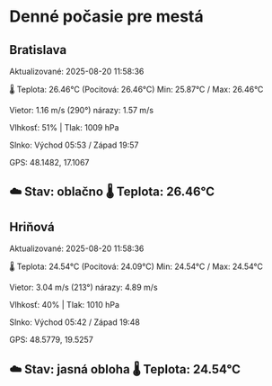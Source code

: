 ﻿# Denné počasie pre mestá

## Bratislava
Aktualizované: 2025-08-20 11:58:36

🌡️ Teplota: 26.46°C 
(Pocitová: 26.46°C)
Min: 25.87°C / Max: 26.46°C

Vietor: 1.16 m/s    (290°) 
nárazy: 1.57 m/s

Vlhkosť: 51% | Tlak: 1009 hPa

Slnko: Východ 05:53 / Západ 19:57

GPS: 48.1482, 17.1067

☁️ Stav: oblačno        🌡️ Teplota: 26.46°C
---

## Hriňová
Aktualizované: 2025-08-20 11:58:36

🌡️ Teplota: 24.54°C 
(Pocitová: 24.09°C)
Min: 24.54°C / Max: 24.54°C

Vietor: 3.04 m/s (213°)
nárazy: 4.89 m/s

Vlhkosť: 40% | Tlak: 1010 hPa

Slnko: Východ 05:42 / Západ 19:48

GPS: 48.5779, 19.5257

☁️ Stav: jasná obloha        🌡️ Teplota: 24.54°C
---
